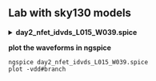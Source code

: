 ##  Lab with sky130 models
<details> <summary><strong>day2_nfet_idvds_L015_W039.spice </strong></summary>

 *Model Description
  
.param temp=27


*Including sky130 library files

.lib "sky130_fd_pr/models/sky130.lib.spice" tt


*Netlist Description



XM1 Vdd n1 0 0 sky130_fd_pr__nfet_01v8 w=0.39 l=0.15

R1 n1 in 55

Vdd vdd 0 1.8V
Vin in 0 1.8V

*simulation commands

.op
.dc Vdd 0 1.8 0.1 Vin 0 1.8 0.2

.control

run
display
setplot dc1
.endc

.end

</details>


**plot the waveforms in ngspice**

```
ngspice day2_nfet_idvds_L015_W039.spice 
plot -vdd#branch
```

